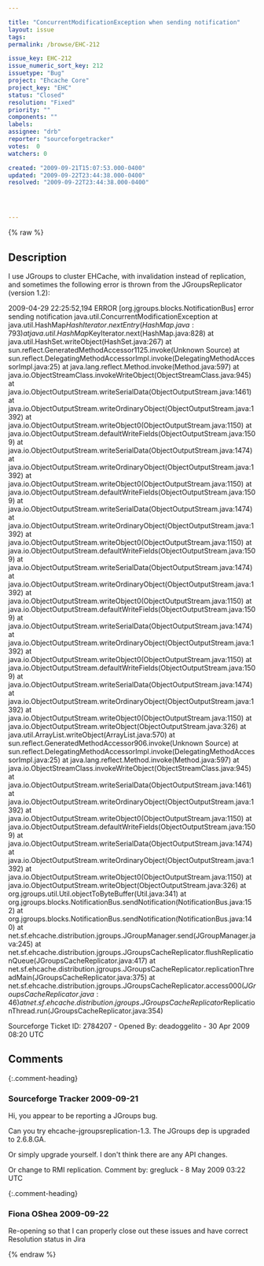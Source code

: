 ```yaml
---

title: "ConcurrentModificationException when sending notification"
layout: issue
tags: 
permalink: /browse/EHC-212

issue_key: EHC-212
issue_numeric_sort_key: 212
issuetype: "Bug"
project: "Ehcache Core"
project_key: "EHC"
status: "Closed"
resolution: "Fixed"
priority: ""
components: ""
labels: 
assignee: "drb"
reporter: "sourceforgetracker"
votes:  0
watchers: 0

created: "2009-09-21T15:07:53.000-0400"
updated: "2009-09-22T23:44:38.000-0400"
resolved: "2009-09-22T23:44:38.000-0400"




---
```


{% raw %}

## Description

<div markdown="1" class="description">

I use JGroups to cluster EHCache, with invalidation instead of replication, and sometimes the following error is thrown from the JGroupsReplicator (version 1.2):

2009-04-29 22:25:52,194 ERROR [org.jgroups.blocks.NotificationBus] error sending notification
java.util.ConcurrentModificationException
        at java.util.HashMap$HashIterator.nextEntry(HashMap.java:793)
        at java.util.HashMap$KeyIterator.next(HashMap.java:828)
        at java.util.HashSet.writeObject(HashSet.java:267)
        at sun.reflect.GeneratedMethodAccessor1125.invoke(Unknown Source)
        at sun.reflect.DelegatingMethodAccessorImpl.invoke(DelegatingMethodAccessorImpl.java:25)
        at java.lang.reflect.Method.invoke(Method.java:597)
        at java.io.ObjectStreamClass.invokeWriteObject(ObjectStreamClass.java:945)
        at java.io.ObjectOutputStream.writeSerialData(ObjectOutputStream.java:1461)
        at java.io.ObjectOutputStream.writeOrdinaryObject(ObjectOutputStream.java:1392)
        at java.io.ObjectOutputStream.writeObject0(ObjectOutputStream.java:1150)
        at java.io.ObjectOutputStream.defaultWriteFields(ObjectOutputStream.java:1509)
        at java.io.ObjectOutputStream.writeSerialData(ObjectOutputStream.java:1474)
        at java.io.ObjectOutputStream.writeOrdinaryObject(ObjectOutputStream.java:1392)
        at java.io.ObjectOutputStream.writeObject0(ObjectOutputStream.java:1150)
        at java.io.ObjectOutputStream.defaultWriteFields(ObjectOutputStream.java:1509)
        at java.io.ObjectOutputStream.writeSerialData(ObjectOutputStream.java:1474)
        at java.io.ObjectOutputStream.writeOrdinaryObject(ObjectOutputStream.java:1392)
        at java.io.ObjectOutputStream.writeObject0(ObjectOutputStream.java:1150)
        at java.io.ObjectOutputStream.defaultWriteFields(ObjectOutputStream.java:1509)
        at java.io.ObjectOutputStream.writeSerialData(ObjectOutputStream.java:1474)
        at java.io.ObjectOutputStream.writeOrdinaryObject(ObjectOutputStream.java:1392)
        at java.io.ObjectOutputStream.writeObject0(ObjectOutputStream.java:1150)
        at java.io.ObjectOutputStream.defaultWriteFields(ObjectOutputStream.java:1509)
        at java.io.ObjectOutputStream.writeSerialData(ObjectOutputStream.java:1474)
        at java.io.ObjectOutputStream.writeOrdinaryObject(ObjectOutputStream.java:1392)
        at java.io.ObjectOutputStream.writeObject0(ObjectOutputStream.java:1150)
        at java.io.ObjectOutputStream.defaultWriteFields(ObjectOutputStream.java:1509)
        at java.io.ObjectOutputStream.writeSerialData(ObjectOutputStream.java:1474)
        at java.io.ObjectOutputStream.writeOrdinaryObject(ObjectOutputStream.java:1392)
        at java.io.ObjectOutputStream.writeObject0(ObjectOutputStream.java:1150)
        at java.io.ObjectOutputStream.writeObject(ObjectOutputStream.java:326)
        at java.util.ArrayList.writeObject(ArrayList.java:570)
        at sun.reflect.GeneratedMethodAccessor906.invoke(Unknown Source)
        at sun.reflect.DelegatingMethodAccessorImpl.invoke(DelegatingMethodAccessorImpl.java:25)
        at java.lang.reflect.Method.invoke(Method.java:597)
        at java.io.ObjectStreamClass.invokeWriteObject(ObjectStreamClass.java:945)
        at java.io.ObjectOutputStream.writeSerialData(ObjectOutputStream.java:1461)
        at java.io.ObjectOutputStream.writeOrdinaryObject(ObjectOutputStream.java:1392)
        at java.io.ObjectOutputStream.writeObject0(ObjectOutputStream.java:1150)
        at java.io.ObjectOutputStream.defaultWriteFields(ObjectOutputStream.java:1509)
        at java.io.ObjectOutputStream.writeSerialData(ObjectOutputStream.java:1474)
        at java.io.ObjectOutputStream.writeOrdinaryObject(ObjectOutputStream.java:1392)
        at java.io.ObjectOutputStream.writeObject0(ObjectOutputStream.java:1150)
        at java.io.ObjectOutputStream.writeObject(ObjectOutputStream.java:326)
        at org.jgroups.util.Util.objectToByteBuffer(Util.java:341)
        at org.jgroups.blocks.NotificationBus.sendNotification(NotificationBus.java:152)
        at org.jgroups.blocks.NotificationBus.sendNotification(NotificationBus.java:140)
        at net.sf.ehcache.distribution.jgroups.JGroupManager.send(JGroupManager.java:245)
        at net.sf.ehcache.distribution.jgroups.JGroupsCacheReplicator.flushReplicationQueue(JGroupsCacheReplicator.java:417)
        at net.sf.ehcache.distribution.jgroups.JGroupsCacheReplicator.replicationThreadMain(JGroupsCacheReplicator.java:375)
        at net.sf.ehcache.distribution.jgroups.JGroupsCacheReplicator.access$000(JGroupsCacheReplicator.java:46)
        at net.sf.ehcache.distribution.jgroups.JGroupsCacheReplicator$ReplicationThread.run(JGroupsCacheReplicator.java:354)

Sourceforge Ticket ID: 2784207 - Opened By: deadoggelito - 30 Apr 2009 08:20 UTC

</div>

## Comments


{:.comment-heading}
### **Sourceforge Tracker** <span class="date">2009-09-21</span>

<div markdown="1" class="comment">

Hi, you appear to be reporting a JGroups bug. 

Can you try ehcache-jgroupsreplication-1.3. The JGroups dep is upgraded to 2.6.8.GA.

Or simply upgrade yourself. I don't think there are any API changes.

Or change to RMI replication.
Comment by: gregluck - 8 May 2009 03:22 UTC

</div>


{:.comment-heading}
### **Fiona OShea** <span class="date">2009-09-22</span>

<div markdown="1" class="comment">

Re-opening so that I can properly close out these issues and have correct Resolution status in Jira

</div>



{% endraw %}
